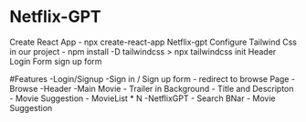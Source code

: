 # Netflix-GPT

Create React App  - npx create-react-app Netflix-gpt
Configure Tailwind Css in our project  - npm install -D tailwindcss > npx tailwindcss init
Header
Login Form 
sign up form 



#Features 
-Login/Signup 
    -Sign in / Sign up form
    - redirect to browse Page
-Browse
    -Header
    -Main Movie 
       - Trailer in Background 
       - Title and Descripton 
       - Movie Suggestion 
          - MovieList * N 
-NetflixGPT
    - Search BNar 
    - Movie Suggestion

